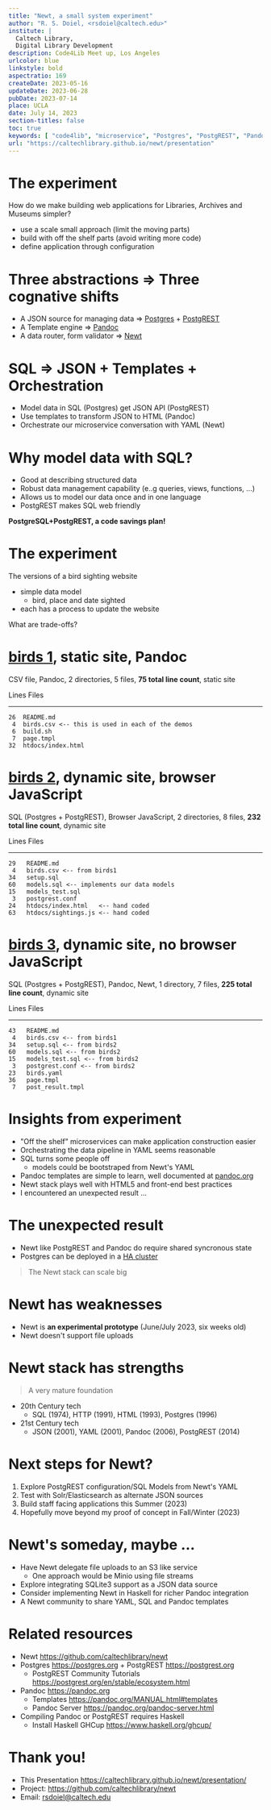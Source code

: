 ```yaml
---
title: "Newt, a small system experiment"
author: "R. S. Doiel, <rsdoiel@caltech.edu>"
institute: |
  Caltech Library,
  Digital Library Development
description: Code4Lib Meet up, Los Angeles
urlcolor: blue
linkstyle: bold
aspectratio: 169
createDate: 2023-05-16
updateDate: 2023-06-28
pubDate: 2023-07-14
place: UCLA
date: July 14, 2023
section-titles: false
toc: true
keywords: [ "code4lib", "microservice", "Postgres", "PostgREST", "Pandoc" ]
url: "https://caltechlibrary.github.io/newt/presentation"
---
```


# The experiment

How do we make building web applications for Libraries, Archives and Museums simpler?

- use a scale small approach (limit the moving parts)
- build with off the shelf parts (avoid writing more code)
- define application through configuration

# Three abstractions => Three cognative shifts

- A JSON source for managing data => [Postgres](https://postgresql.org) + [PostgREST](https://postgrest.org)
- A Template engine => [Pandoc](https://pandoc.org)
- A data router, form validator => [Newt](https://github.com/caltechlibrary/newt/)

# SQL => JSON + Templates + Orchestration

- Model data in SQL (Postgres) get JSON API (PostgREST)
- Use templates to transform JSON to HTML (Pandoc)
- Orchestrate our microservice conversation with YAML (Newt)

# Why model data with SQL?

- Good at describing structured data
- Robust data management capability (e..g queries, views, functions, ...)
- Allows us to model our data once and in one language
- PostgREST makes SQL web friendly

__PostgreSQL+PostgREST, a code savings plan!__

# The experiment

The versions of a bird sighting website

- simple data model
    - bird, place and date sighted
- each has a process to update the website

What are trade-offs?

# [birds 1]( https://github.com/caltechlibrary/newt/tree/main/demos/birds1), static site, Pandoc

CSV file, Pandoc, 2 directories, 5 files, **75 total line count**, static site

Lines   Files
------  ---------------
    26  README.md
     4  birds.csv <-- this is used in each of the demos
     6  build.sh
     7  page.tmpl
    32  htdocs/index.html

# [birds 2](https://github.com/caltechlibrary/newt/tree/main/demos/birds2), dynamic site, browser JavaScript

SQL (Postgres + PostgREST), Browser JavaScript, 2 directories, 8 files, **232 total line count**, dynamic site

Lines    Files
------   --------------
    29   README.md
     4   birds.csv <-- from birds1
    34   setup.sql
    60   models.sql <-- implements our data models
    15   models_test.sql
     3   postgrest.conf
    24   htdocs/index.html   <-- hand coded
    63   htdocs/sightings.js <-- hand coded

# [birds 3](https://github.com/caltechlibrary/newt/tree/main/demos/birds3), dynamic site, no browser JavaScript

SQL (Postgres + PostgREST), Pandoc, Newt, 1 directory, 7 files, **225 total line count**, dynamic site

Lines    Files
------   ---------------
    43   README.md
     4   birds.csv <-- from birds1
    34   setup.sql <-- from birds2
    60   models.sql <-- from birds2
    15   models_test.sql <-- from birds2
     3   postgrest.conf <-- from birds2
    23   birds.yaml
    36   page.tmpl
     7   post_result.tmpl

# Insights from experiment

- "Off the shelf" microservices can make application construction easier
- Orchestrating the data pipeline in YAML seems reasonable
- SQL turns some people off
  - models could be bootstraped from Newt's YAML
- Pandoc templates are simple to learn, well documented at [pandoc.org](https://pandoc.org)
- Newt stack plays well with HTML5 and front-end best practices
- I encountered an unexpected result ...

# The unexpected result

- Newt like PostgREST and Pandoc do require shared syncronous state
- Postgres can be deployed in a [HA cluster](High-availability "high available cluster")

> The Newt stack can scale big

# Newt has weaknesses

- Newt is **an experimental prototype** (June/July 2023, six weeks old)
- Newt doesn't support file uploads

# Newt stack has strengths

> A very mature foundation

- 20th Century tech
  - SQL (1974), HTTP (1991), HTML (1993), Postgres (1996)
- 21st Century tech
  - JSON (2001), YAML (2001), Pandoc (2006), PostgREST (2014)

# Next steps for Newt?

1. Explore PostgREST configuration/SQL Models from Newt's YAML
2. Test with Solr/Elasticsearch as alternate JSON sources
3. Build staff facing applications this Summer (2023)
4. Hopefully move beyond my proof of concept in Fall/Winter (2023)

# Newt's someday, maybe ...

- Have Newt delegate file uploads to an S3 like service 
  - One approach would be Minio using file streams
- Explore integrating SQLite3 support as a JSON data source
- Consider implementing Newt in Haskell for richer Pandoc integration
- A Newt community to share YAML, SQL and Pandoc templates

# Related resources

- Newt <https://github.com/caltechlibrary/newt>
- Postgres <https://postgres.org> + PostgREST <https://postgrest.org>
  - PostgREST Community Tutorials <https://postgrest.org/en/stable/ecosystem.html>
- Pandoc <https://pandoc.org>
    - Templates <https://pandoc.org/MANUAL.html#templates>
    - Pandoc Server <https://pandoc.org/pandoc-server.html>
- Compiling Pandoc or PostgREST requires Haskell
  - Install Haskell GHCup <https://www.haskell.org/ghcup/>

# Thank you!

- This Presentation <https://caltechlibrary.github.io/newt/presentation/>
- Project: <https://github.com/caltechlibrary/newt>
- Email: rsdoiel@caltech.edu
